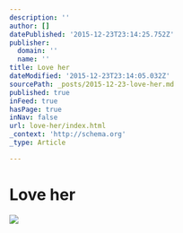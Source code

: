 ```yaml
---
description: ''
author: []
datePublished: '2015-12-23T23:14:25.752Z'
publisher:
  domain: ''
  name: ''
title: Love her
dateModified: '2015-12-23T23:14:05.032Z'
sourcePath: _posts/2015-12-23-love-her.md
published: true
inFeed: true
hasPage: true
inNav: false
url: love-her/index.html
_context: 'http://schema.org'
_type: Article

---
```

# Love her
![](https://the-grid-user-content.s3-us-west-2.amazonaws.com/505759b0-b2c5-4522-ba2e-0cb6aaaecea7.png)